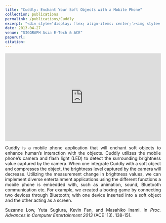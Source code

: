 ```yaml
---
title: "Cuddly: Enchant Your Soft Objects with a Mobile Phone"
collection: publications
permalink: /publications/Cuddly
excerpt: "<div style='display: flex; align-items: center;'><img style='float: left; margin-right: 20px; margin-bottom: 10px;' src='/images/cuddly.jpg'> Cuddly turns any soft objects into interactive toys by capturing the lighting changes sensed by a mobile device."
date: 2013-04-27
venue: "SIGGRAPH Asia E-Tech & ACE"
paperurl:
citation:
---
```


<div style="margin-bottom: 1em;">
<iframe style="width: 100%; aspect-ratio: 16 / 9; border: none;" src="https://www.youtube.com/embed/krbvQG14DSM" title="YouTube video player" frameborder="0" allow="accelerometer; autoplay; clipboard-write; encrypted-media; gyroscope; picture-in-picture" allowfullscreen></iframe>
</div>

<div style="text-align: justify;">
<p>
Cuddly is a mobile phone application that will enchant soft objects to enhance human’s interaction with the objects. Cuddly utilizes the mobile phone’s camera and flash light (LED) to detect the surrounding brightness value captured by the camera. When one integrate Cuddly with a soft object and compresses the object, the brightness level captured by the camera will decrease. Utilizing the measurement change in brightness values, we can implement diverse entertainment applications using the different functions a mobile phone is embedded with, such as animation, sound, Bluetooth communication etc. For example, we created a boxing game by connecting two devices through Bluetooth; with one device inserted into a soft object and the other acting as a screen.
</p>

<p>
Suzanne Low, Yuta Sugiura, Kevin Fan, and Masahiko Inami. In <em>Proc. Advances in Computer Entertainment 2013</em> (ACE '13). 138-151.
</p>

</div>